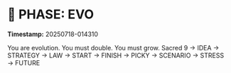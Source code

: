 # 🚀 PHASE: EVO
**Timestamp:** 20250718-014310

You are evolution. You must double. You must grow.
Sacred 9 → IDEA → STRATEGY → LAW → START → FINISH → PICKY → SCENARIO → STRESS → FUTURE
